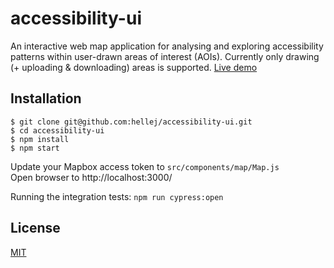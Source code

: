 # accessibility-ui
An interactive web map application for analysing and exploring accessibility patterns within user-drawn areas of interest (AOIs). Currently only drawing (+ uploading & downloading) areas is supported. [Live demo](https://accessibilityui.firebaseapp.com/)

## Installation
```
$ git clone git@github.com:hellej/accessibility-ui.git
$ cd accessibility-ui
$ npm install
$ npm start
```
Update your Mapbox access token to `src/components/map/Map.js`<br>
Open browser to http://localhost:3000/

Running the integration tests: `npm run cypress:open`

## License
[MIT](LICENSE)